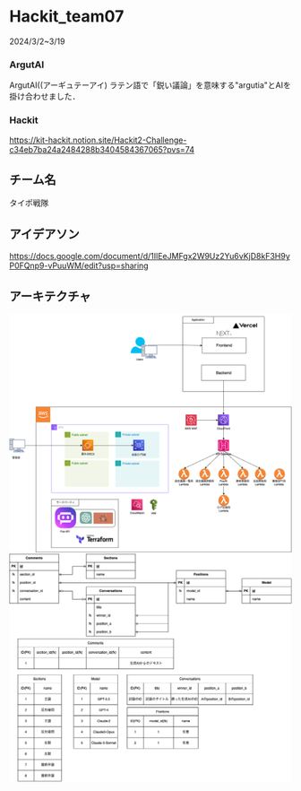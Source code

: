 # Hackit_team07
2024/3/2~3/19
### ArgutAI
ArgutAI((アーギュテーアイ)
ラテン語で「鋭い議論」を意味する"argutia"とAIを掛け合わせました．

### Hackit
https://kit-hackit.notion.site/Hackit2-Challenge-c34eb7ba24a2484288b3404584367065?pvs=74

## チーム名
タイポ戦隊

## アイデアソン
https://docs.google.com/document/d/1IlEeJMFgx2W9Uz2Yu6vKjD8kF3H9yP0FQnp9-vPuuWM/edit?usp=sharing

## アーキテクチャ
![image](./docs/imgs/アーキテクチャ.drawio.png)
![image](./docs/imgs/ERdiagram.png)
